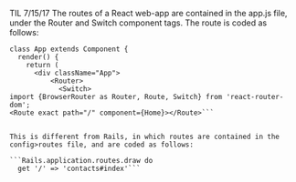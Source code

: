 TIL 7/15/17 The routes of a React web-app are contained in the app.js file, under the Router and Switch component tags. The route is coded as follows: 

```import React, { Component } from 'react';
class App extends Component {
  render() {
    return (
      <div className="App">
          <Router>
            <Switch>
import {BrowserRouter as Router, Route, Switch} from 'react-router-dom';
<Route exact path="/" component={Home}></Route>```


This is different from Rails, in which routes are contained in the config>routes file, and are coded as follows:

```Rails.application.routes.draw do
  get '/' => 'contacts#index'```


